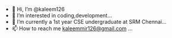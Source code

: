 - 👋 Hi, I’m @kaleem126
- 👀 I’m interested in coding,development...
- 🌱 I’m currently a 1st year CSE undergraduate at SRM Chennai...
- 📫 How to reach me kaleemmir126@gmail.com ...

<!---
kaleem126/kaleem126 is a ✨ special ✨ repository because its `README.md` (this file) appears on your GitHub profile.
You can click the Preview link to take a look at your changes.
--->
